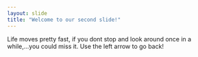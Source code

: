 ```yaml
---
layout: slide
title: "Welcome to our second slide!"
---
```

Life moves pretty fast, if you dont stop and look around once in a while,...you could miss it.
Use the left arrow to go back!

